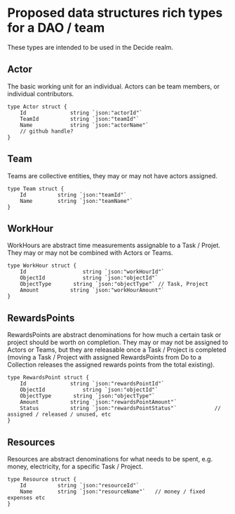 # Proposed data structures rich types for a DAO / team

These types are intended to be used in the Decide realm. 

## Actor

The basic working unit for an individual. Actors can be team members, or individual contributors.

```
type Actor struct {
	Id 		    	string `json:"actorId"`
    TeamId 			string `json:"teamId"`
	Name 		    string `json:"actorName"`
    // github handle?
}
```

## Team

Teams are collective entities, they may or may not have actors assigned.

```
type Team struct {
	Id 			string `json:"teamId"`
	Name 		string `json:"teamName"`
}
```

## WorkHour

WorkHours are abstract time measurements assignable to a Task / Projet. They may or may not be combined with Actors or Teams.

```
type WorkHour struct {
    Id					string `json:"workHourId"`
    ObjectId 			string `json:"objectId"`
    ObjectType       string `json:"objectType"` // Task, Project
	Amount  		string `json:"workHourAmount"`
}
```

## RewardsPoints

RewardsPoints are abstract denominations for how much a certain task or project should be worth on completion. They may or may not be assigned to Actors or Teams, but they are releasable once a Task / Project is completed (moving a Task / Project with assigned RewardsPoints from Do to a Collection releases the assigned rewards points from the total existing).

```
type RewardsPoint struct {
    Id              string `json:"rewardsPointId"`
    ObjectId 			string `json:"objectId"`
    ObjectType       string `json:"objectType"`
	Amount  		string `json:"rewardsPointAmount"`
    Status          string `json:"rewardsPointStatus"`            // assigned / released / unused, etc
}
```

## Resources

Resources are abstract denominations for what needs to be spent, e.g. money, electricity, for a specific Task / Project.

```
type Resource struct {
    Id 			string `json:"resourceId"`
    Name        string `json:"resourceName"`   // money / fixed expenses etc
}
```